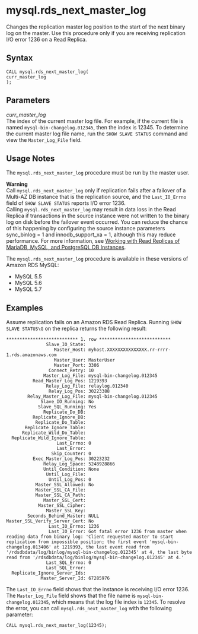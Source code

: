 # mysql\.rds\_next\_master\_log<a name="mysql_rds_next_master_log"></a>

Changes the replication master log position to the start of the next binary log on the master\. Use this procedure only if you are receiving replication I/O error 1236 on a Read Replica\.

## Syntax<a name="mysql_rds_next_master_log-syntax"></a>

```
CALL mysql.rds_next_master_log(
curr_master_log
);
```

## Parameters<a name="mysql_rds_next_master_log-parameters"></a>

 *curr\_master\_log*   
The index of the current master log file\. For example, if the current file is named `mysql-bin-changelog.012345`, then the index is 12345\. To determine the current master log file name, run the `SHOW SLAVE STATUS` command and view the `Master_Log_File` field\.

## Usage Notes<a name="mysql_rds_next_master_log-usage-notes"></a>

The `mysql.rds_next_master_log` procedure must be run by the master user\. 

**Warning**  
Call `mysql.rds_next_master_log` only if replication fails after a failover of a Multi\-AZ DB instance that is the replication source, and the `Last_IO_Errno` field of `SHOW SLAVE STATUS` reports I/O error 1236\.  
Calling `mysql.rds_next_master_log` may result in data loss in the Read Replica if transactions in the source instance were not written to the binary log on disk before the failover event occurred\. You can reduce the chance of this happening by configuring the source instance parameters sync\_binlog = 1 and innodb\_support\_xa = 1, although this may reduce performance\. For more information, see [Working with Read Replicas of MariaDB, MySQL, and PostgreSQL DB Instances](USER_ReadRepl.md)\.

The `mysql.rds_next_master_log` procedure is available in these versions of Amazon RDS MySQL:
+ MySQL 5\.5
+ MySQL 5\.6
+ MySQL 5\.7

## Examples<a name="mysql_rds_next_master_log-examples"></a>

Assume replication fails on an Amazon RDS Read Replica\. Running `SHOW SLAVE STATUS\G` on the replica returns the following result:

```
*************************** 1. row ***************************
               Slave_IO_State:
                  Master_Host: myhost.XXXXXXXXXXXXXXX.rr-rrrr-1.rds.amazonaws.com
                  Master_User: MasterUser
                  Master_Port: 3306
                Connect_Retry: 10
              Master_Log_File: mysql-bin-changelog.012345
          Read_Master_Log_Pos: 1219393
               Relay_Log_File: relaylog.012340
                Relay_Log_Pos: 30223388
        Relay_Master_Log_File: mysql-bin-changelog.012345
             Slave_IO_Running: No
            Slave_SQL_Running: Yes
              Replicate_Do_DB:
          Replicate_Ignore_DB:
           Replicate_Do_Table:
       Replicate_Ignore_Table:
      Replicate_Wild_Do_Table:
  Replicate_Wild_Ignore_Table:
                   Last_Errno: 0
                   Last_Error:
                 Skip_Counter: 0
          Exec_Master_Log_Pos: 30223232
              Relay_Log_Space: 5248928866
              Until_Condition: None
               Until_Log_File:
                Until_Log_Pos: 0
           Master_SSL_Allowed: No
           Master_SSL_CA_File:
           Master_SSL_CA_Path:
              Master_SSL_Cert:
            Master_SSL_Cipher:
               Master_SSL_Key:
        Seconds_Behind_Master: NULL
Master_SSL_Verify_Server_Cert: No
                Last_IO_Errno: 1236
                Last_IO_Error: Got fatal error 1236 from master when reading data from binary log: 'Client requested master to start replication from impossible position; the first event 'mysql-bin-changelog.013406' at 1219393, the last event read from '/rdsdbdata/log/binlog/mysql-bin-changelog.012345' at 4, the last byte read from '/rdsdbdata/log/binlog/mysql-bin-changelog.012345' at 4.'
               Last_SQL_Errno: 0
               Last_SQL_Error:
  Replicate_Ignore_Server_Ids:
             Master_Server_Id: 67285976
```

The `Last_IO_Errno` field shows that the instance is receiving I/O error 1236\. The `Master_Log_File` field shows that the file name is `mysql-bin-changelog.012345`, which means that the log file index is `12345`\. To resolve the error, you can call `mysql.rds_next_master_log` with the following parameter:

```
CALL mysql.rds_next_master_log(12345);
```